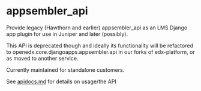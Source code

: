 # appsembler_api

Provide legacy (Hawthorn and earlier) appsembler_api as an LMS Django app plugin
for use in Juniper and later (possibly).

This API is deprecated though and ideally its functionality will be refactored to
openedx.core.djangoapps.appsembler.api in our forks of edx-platform, or as moved to 
another service.

Currently maintained for standalone customers.

See [apidocs.md](./appsembler_api/apidocs.md) for details on usage/the API
